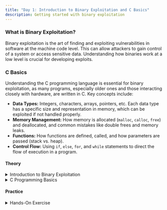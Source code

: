 ```yaml
---
title: "Day 1: Introduction to Binary Exploitation and C Basics"
description: Getting started with binary exploitation
---
```


### What is Binary Exploitation?

Binary exploitation is the art of finding and exploiting vulnerabilities in software at the machine code level. This can allow attackers to gain control of a system or access sensitive data. Understanding how binaries work at a low level is crucial for developing exploits.

### C Basics

Understanding the C programming language is essential for binary exploitation, as many programs, especially older ones and those interacting closely with hardware, are written in C. Key concepts include:

* **Data Types:** Integers, characters, arrays, pointers, etc. Each data type has a specific size and representation in memory, which can be exploited if not handled properly.
* **Memory Management:** How memory is allocated (`malloc`, `calloc`, `free`) and deallocated, and common mistakes like double frees and memory leaks.
* **Functions:** How functions are defined, called, and how parameters are passed (stack vs. heap).
* **Control Flow:** Using `if`, `else`, `for`, and `while` statements to direct the flow of execution in a program.

#### Theory

<details>
<summary>Introduction to Binary Exploitation</summary>

> Objective: Understand the fundamental concepts of binary exploitation.

> > What is Binary Exploitation? [Read Here](https://metactf.com/blog/ctf-101-series-what-is-binary-exploitation/)

Binary exploitation involves a deep understanding of how binaries work, how data is processed, and where vulnerabilities may exist. It's a critical skill in cybersecurity and requires a methodical approach to identify and exploit weaknesses in software.

</details>

<details>
<summary>C Programming Basics</summary>

> Objective: Learn the basics of the C programming language.

> > C Programming Tutorial: [Read Here](https://www.geeksforgeeks.org/c-language-introduction/)

C is a foundational language in systems programming, and understanding its quirks, like undefined behavior and pointer arithmetic, is key to finding vulnerabilities. 

</details>

#### Practice

<details>
<summary>Hands-On Exercise</summary>

> > **Write a simple C program:** Create a program that takes input from the user and prints it back to the console. Experiment with `printf` and understand how input/output functions work in C.
> > **Experiment with data types:** Try using different data types (int, char, float, double, etc.) in your program. Observe how data types affect memory usage and behavior.
> > **Practice Memory Management:** Write a program that dynamically allocates memory using `malloc` and frees it with `free`. Try intentionally causing a memory leak and see how it affects your program.
</details>
